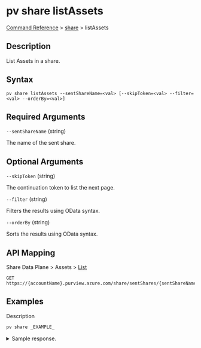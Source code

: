 # pv share listAssets

[Command Reference](../../../README.md#command-reference) > [share](./main.md) >  listAssets

## Description

List Assets in a share.

## Syntax

```
pv share listAssets --sentShareName=<val> [--skipToken=<val> --filter=<val> --orderBy=<val>]
```

## Required Arguments

`--sentShareName` (string)

The name of the sent share.

## Optional Arguments

`--skipToken` (string)

The continuation token to list the next page.

`--filter` (string)

Filters the results using OData syntax.

`--orderBy` (string)

Sorts the results using OData syntax.

## API Mapping
Share Data Plane > Assets > [List](https://docs.microsoft.com/en-us/rest/api/purview/sharedataplane/assets/list)
```
GET https://{accountName}.purview.azure.com/share/sentShares/{sentShareName}/assets
```

## Examples
Description
```powershell
pv share _EXAMPLE_
```


<details><summary>Sample response.</summary>
<p>

```json
{
    "key": "value"
}
```
</p>
</details>
